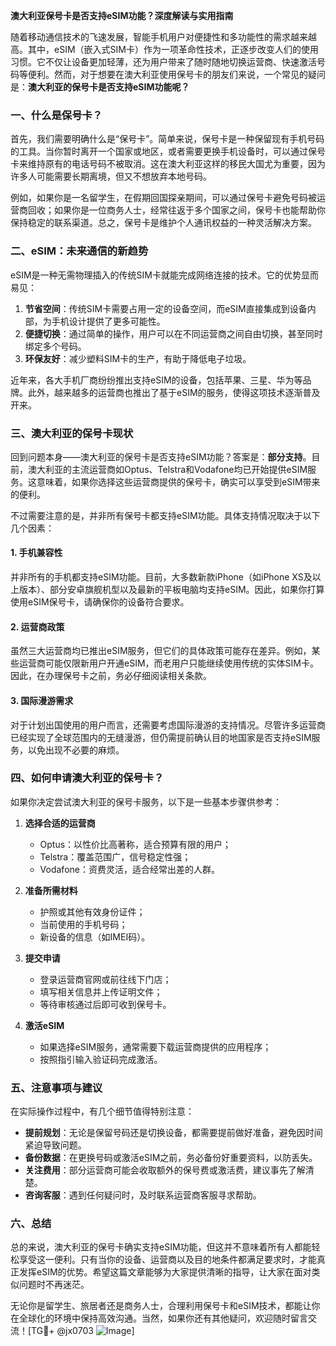 **澳大利亚保号卡是否支持eSIM功能？深度解读与实用指南**

随着移动通信技术的飞速发展，智能手机用户对便捷性和多功能性的需求越来越高。其中，eSIM（嵌入式SIM卡）作为一项革命性技术，正逐步改变人们的使用习惯。它不仅让设备更加轻薄，还为用户带来了随时随地切换运营商、快速激活号码等便利。然而，对于想要在澳大利亚使用保号卡的朋友们来说，一个常见的疑问是：**澳大利亚的保号卡是否支持eSIM功能呢？**

### 一、什么是保号卡？

首先，我们需要明确什么是“保号卡”。简单来说，保号卡是一种保留现有手机号码的工具。当你暂时离开一个国家或地区，或者需要更换手机设备时，可以通过保号卡来维持原有的电话号码不被取消。这在澳大利亚这样的移民大国尤为重要，因为许多人可能需要长期离境，但又不想放弃本地号码。

例如，如果你是一名留学生，在假期回国探亲期间，可以通过保号卡避免号码被运营商回收；如果你是一位商务人士，经常往返于多个国家之间，保号卡也能帮助你保持稳定的联系渠道。总之，保号卡是维护个人通讯权益的一种灵活解决方案。

### 二、eSIM：未来通信的新趋势

eSIM是一种无需物理插入的传统SIM卡就能完成网络连接的技术。它的优势显而易见：

1. **节省空间**：传统SIM卡需要占用一定的设备空间，而eSIM直接集成到设备内部，为手机设计提供了更多可能性。
2. **便捷切换**：通过简单的操作，用户可以在不同运营商之间自由切换，甚至同时绑定多个号码。
3. **环保友好**：减少塑料SIM卡的生产，有助于降低电子垃圾。

近年来，各大手机厂商纷纷推出支持eSIM的设备，包括苹果、三星、华为等品牌。此外，越来越多的运营商也推出了基于eSIM的服务，使得这项技术逐渐普及开来。

### 三、澳大利亚的保号卡现状

回到问题本身——澳大利亚的保号卡是否支持eSIM功能？答案是：**部分支持**。目前，澳大利亚的主流运营商如Optus、Telstra和Vodafone均已开始提供eSIM服务。这意味着，如果你选择这些运营商提供的保号卡，确实可以享受到eSIM带来的便利。

不过需要注意的是，并非所有保号卡都支持eSIM功能。具体支持情况取决于以下几个因素：

#### 1. 手机兼容性
并非所有的手机都支持eSIM功能。目前，大多数新款iPhone（如iPhone XS及以上版本）、部分安卓旗舰机型以及最新的平板电脑均支持eSIM。因此，如果你打算使用eSIM保号卡，请确保你的设备符合要求。

#### 2. 运营商政策
虽然三大运营商均已推出eSIM服务，但它们的具体政策可能存在差异。例如，某些运营商可能仅限新用户开通eSIM，而老用户只能继续使用传统的实体SIM卡。因此，在办理保号卡之前，务必仔细阅读相关条款。

#### 3. 国际漫游需求
对于计划出国使用的用户而言，还需要考虑国际漫游的支持情况。尽管许多运营商已经实现了全球范围内的无缝漫游，但仍需提前确认目的地国家是否支持eSIM服务，以免出现不必要的麻烦。

### 四、如何申请澳大利亚的保号卡？

如果你决定尝试澳大利亚的保号卡服务，以下是一些基本步骤供参考：

1. **选择合适的运营商**
   - Optus：以性价比高著称，适合预算有限的用户；
   - Telstra：覆盖范围广，信号稳定性强；
   - Vodafone：资费灵活，适合经常出差的人群。

2. **准备所需材料**
   - 护照或其他有效身份证件；
   - 当前使用的手机号码；
   - 新设备的信息（如IMEI码）。

3. **提交申请**
   - 登录运营商官网或前往线下门店；
   - 填写相关信息并上传证明文件；
   - 等待审核通过后即可收到保号卡。

4. **激活eSIM**
   - 如果选择eSIM服务，通常需要下载运营商提供的应用程序；
   - 按照指引输入验证码完成激活。

### 五、注意事项与建议

在实际操作过程中，有几个细节值得特别注意：

- **提前规划**：无论是保留号码还是切换设备，都需要提前做好准备，避免因时间紧迫导致问题。
- **备份数据**：在更换号码或激活eSIM之前，务必备份好重要资料，以防丢失。
- **关注费用**：部分运营商可能会收取额外的保号费或激活费，建议事先了解清楚。
- **咨询客服**：遇到任何疑问时，及时联系运营商客服寻求帮助。

### 六、总结

总的来说，澳大利亚的保号卡确实支持eSIM功能，但这并不意味着所有人都能轻松享受这一便利。只有当你的设备、运营商以及目的地条件都满足要求时，才能真正发挥eSIM的优势。希望这篇文章能够为大家提供清晰的指导，让大家在面对类似问题时不再迷茫。

无论你是留学生、旅居者还是商务人士，合理利用保号卡和eSIM技术，都能让你在全球化的环境中保持高效沟通。当然，如果你还有其他疑问，欢迎随时留言交流！[TG💪+ @jx0703 ![Image](https://github.com/user-attachments/assets/dbca1d08-cadb-493c-b0ec-ad6f7a83f270)]